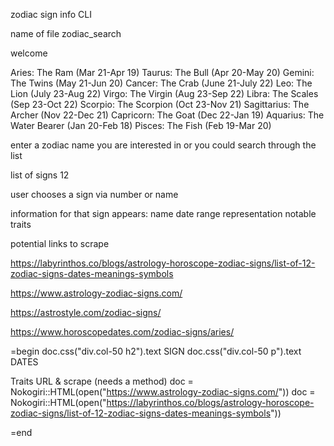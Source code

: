 zodiac sign info CLI

name of file zodiac_search

welcome

Aries: The Ram (Mar 21-Apr 19)
Taurus: The Bull (Apr 20-May 20)
Gemini: The Twins (May 21-Jun 20)
Cancer: The Crab (June 21-July 22)
Leo: The Lion (July 23-Aug 22)
Virgo: The Virgin (Aug 23-Sep 22)
Libra: The Scales (Sep 23-Oct 22)
Scorpio: The Scorpion (Oct 23-Nov 21)
Sagittarius: The Archer (Nov 22-Dec 21)
Capricorn: The Goat (Dec 22-Jan 19)
Aquarius: The Water Bearer (Jan 20-Feb 18)
Pisces: The Fish (Feb 19-Mar 20)


enter a zodiac name you are interested in or you could search through the list

list of signs 12

user chooses a sign via number or name

information for that sign appears:
name
date range
representation
notable traits


potential links to scrape

https://labyrinthos.co/blogs/astrology-horoscope-zodiac-signs/list-of-12-zodiac-signs-dates-meanings-symbols

https://www.astrology-zodiac-signs.com/

https://astrostyle.com/zodiac-signs/

https://www.horoscopedates.com/zodiac-signs/aries/


=begin
doc.css("div.col-50 h2").text  SIGN
doc.css("div.col-50 p").text DATES

Traits URL & scrape (needs a method)
doc = Nokogiri::HTML(open("https://www.astrology-zodiac-signs.com/"))
doc = Nokogiri::HTML(open("https://labyrinthos.co/blogs/astrology-horoscope-zodiac-signs/list-of-12-zodiac-signs-dates-meanings-symbols"))

=end
